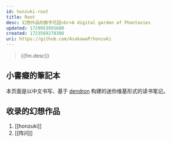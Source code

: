 ```yaml
---
id: honzuki-root
title: Root
desc: 幻想作品的数字花园<br>A digital garden of Phantasies
updated: 1729953955680
created: 1723569278308
uri: https://github.com/AsakawaP/honzuki
---
```


> {{fm.desc}}

## 小書癡的筆記本

本页面是以中文书写、基于 [dendron](https://github.com/dendronhq/dendron) 构建的迷你维基形式的读书笔记。

## 收录的幻想作品

1. [[honzuki]]
2. [[阵问]]
